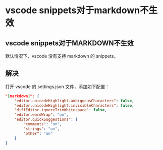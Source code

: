 # vscode snippets对于markdown不生效

<!--more-->
## vscode snippets对于MARKDOWN不生效
默认情况下，vscode 没有支持 markdown 的 snippets。
## 解决
打开 vscode 的 settings.json 文件，添加如下配置：
```json
"[markdown]": {
    "editor.unicodeHighlight.ambiguousCharacters": false,
    "editor.unicodeHighlight.invisibleCharacters": false,
    "diffEditor.ignoreTrimWhitespace": false,
    "editor.wordWrap": "on",
    "editor.quickSuggestions": {
        "comments": "on",
        "strings": "on",
        "other": "on"
    }
}
```


